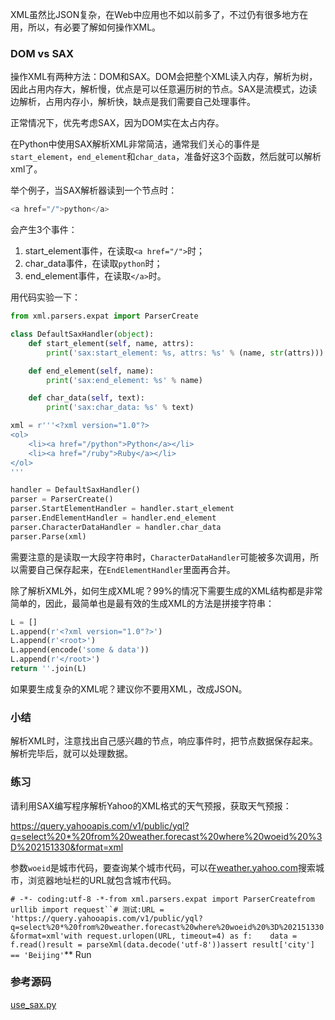 XML虽然比JSON复杂，在Web中应用也不如以前多了，不过仍有很多地方在用，所以，有必要了解如何操作XML。

### DOM vs SAX

操作XML有两种方法：DOM和SAX。DOM会把整个XML读入内存，解析为树，因此占用内存大，解析慢，优点是可以任意遍历树的节点。SAX是流模式，边读边解析，占用内存小，解析快，缺点是我们需要自己处理事件。

正常情况下，优先考虑SAX，因为DOM实在太占内存。

在Python中使用SAX解析XML非常简洁，通常我们关心的事件是`start_element`，`end_element`和`char_data`，准备好这3个函数，然后就可以解析xml了。

举个例子，当SAX解析器读到一个节点时：

```python
<a href="/">python</a>
```

会产生3个事件：

1. start_element事件，在读取`<a href="/">`时；
2. char_data事件，在读取`python`时；
3. end_element事件，在读取`</a>`时。

用代码实验一下：

```python
from xml.parsers.expat import ParserCreate

class DefaultSaxHandler(object):
    def start_element(self, name, attrs):
        print('sax:start_element: %s, attrs: %s' % (name, str(attrs)))

    def end_element(self, name):
        print('sax:end_element: %s' % name)

    def char_data(self, text):
        print('sax:char_data: %s' % text)

xml = r'''<?xml version="1.0"?>
<ol>
    <li><a href="/python">Python</a></li>
    <li><a href="/ruby">Ruby</a></li>
</ol>
'''

handler = DefaultSaxHandler()
parser = ParserCreate()
parser.StartElementHandler = handler.start_element
parser.EndElementHandler = handler.end_element
parser.CharacterDataHandler = handler.char_data
parser.Parse(xml)
```

需要注意的是读取一大段字符串时，`CharacterDataHandler`可能被多次调用，所以需要自己保存起来，在`EndElementHandler`里面再合并。

除了解析XML外，如何生成XML呢？99%的情况下需要生成的XML结构都是非常简单的，因此，最简单也是最有效的生成XML的方法是拼接字符串：

```python
L = []
L.append(r'<?xml version="1.0"?>')
L.append(r'<root>')
L.append(encode('some & data'))
L.append(r'</root>')
return ''.join(L)
```

如果要生成复杂的XML呢？建议你不要用XML，改成JSON。

### 小结

解析XML时，注意找出自己感兴趣的节点，响应事件时，把节点数据保存起来。解析完毕后，就可以处理数据。

### 练习

请利用SAX编写程序解析Yahoo的XML格式的天气预报，获取天气预报：

<https://query.yahooapis.com/v1/public/yql?q=select%20*%20from%20weather.forecast%20where%20woeid%20%3D%202151330&format=xml>

参数`woeid`是城市代码，要查询某个城市代码，可以在[weather.yahoo.com](https://weather.yahoo.com/)搜索城市，浏览器地址栏的URL就包含城市代码。

`# -*- coding:utf-8 -*-from xml.parsers.expat import ParserCreatefrom urllib import request``# 测试:URL = 'https://query.yahooapis.com/v1/public/yql?q=select%20*%20from%20weather.forecast%20where%20woeid%20%3D%202151330&format=xml'with request.urlopen(URL, timeout=4) as f:    data = f.read()result = parseXml(data.decode('utf-8'))assert result['city'] == 'Beijing'`** Run

### 参考源码

[use_sax.py](https://github.com/michaelliao/learn-python3/blob/master/samples/commonlib/use_sax.py)